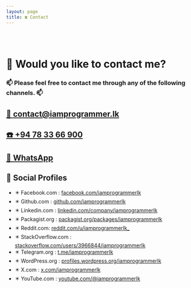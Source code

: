 ```yaml
---
layout: page
title: ☎️ Contact
---
```


<br>
<br>

# 🚀 Would you like to contact me?

### 📫 Please feel free to contact me through any of the following channels. 📫

## [📨 contact@iamprogrammer.lk][email]

## [☎️ +94 78 33 66 900][phone]

## [💬 WhatsApp][whatsapp]

## 📣 Social Profiles

- ✴️ Facebook.com : [facebook.com/iamprogrammerlk][facebook]
- ✴️ Github.com : [github.com/iamprogrammerlk][github]
- ✴️ Linkedin.com : [linkedin.com/company/iamprogrammerlk][linkedin]
- ✴️ Packagist.org : [packagist.org/packages/iamprogrammerlk][packagist]
- ✴️ Reddit.com: [reddit.com/u/iamprogrammerlk\_][reddit]
- ✴️ StackOverflow.com : [stackoverflow.com/users/3966844/iamprogrammerlk][stackoverflow]
- ✴️ Telegram.org : [t.me/iamprogrammerlk][telegram]
- ✴️ WordPress.org : [profiles.wordpress.org/iamprogrammerlk][wordpress]
- ✴️ X.com : [x.com/iamprogrammerlk][x]
- ✴️ YouTube.com : [youtube.com/@iamprogrammerlk][youtube]

<br>
<br>

[email]: mailto:contact@iamprogrammer.lk
[phone]: tel:+94783366900
[whatsapp]: https://wa.me/+94783366900
[facebook]: https://facebook.com/iamprogrammerlk
[github]: https://github.com/iamprogrammerlk
[linkedin]: https://linkedin.com/company/iamprogrammerlk
[packagist]: https://packagist.org/packages/iamprogrammerlk
[reddit]: https://reddit.com/u/iamprogrammerlk_
[stackoverflow]: https://stackoverflow.com/users/3966844/iamprogrammerlk
[telegram]: https://t.me/iamprogrammerlk
[wordpress]: https://profiles.wordpress.org/iamprogrammerlk
[x]: https://x.com/iamprogrammerlk
[youtube]: https://youtube.com/@iamprogrammerlk
